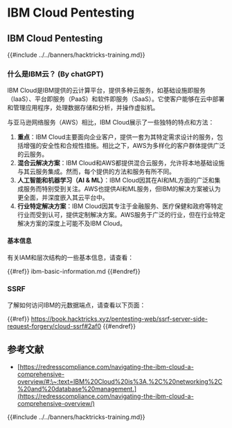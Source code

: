 # IBM Cloud Pentesting

## IBM Cloud Pentesting

{{#include ../../banners/hacktricks-training.md}}

### 什么是IBM云？ (By chatGPT)

IBM Cloud是IBM提供的云计算平台，提供多种云服务，如基础设施即服务（IaaS）、平台即服务（PaaS）和软件即服务（SaaS）。它使客户能够在云中部署和管理应用程序，处理数据存储和分析，并操作虚拟机。

与亚马逊网络服务（AWS）相比，IBM Cloud展示了一些独特的特点和方法：

1. **重点**：IBM Cloud主要面向企业客户，提供一套为其特定需求设计的服务，包括增强的安全性和合规性措施。相比之下，AWS为多样化的客户群体提供广泛的云服务。
2. **混合云解决方案**：IBM Cloud和AWS都提供混合云服务，允许将本地基础设施与其云服务集成。然而，每个提供的方法和服务有所不同。
3. **人工智能和机器学习（AI & ML）**：IBM Cloud因其在AI和ML方面的广泛和集成服务而特别受到关注。AWS也提供AI和ML服务，但IBM的解决方案被认为更全面，并深度嵌入其云平台中。
4. **行业特定解决方案**：IBM Cloud因其专注于金融服务、医疗保健和政府等特定行业而受到认可，提供定制解决方案。AWS服务于广泛的行业，但在行业特定解决方案的深度上可能不及IBM Cloud。

#### 基本信息

有关IAM和层次结构的一些基本信息，请查看：

{{#ref}}
ibm-basic-information.md
{{#endref}}

### SSRF

了解如何访问IBM的元数据端点，请查看以下页面：

{{#ref}}
https://book.hacktricks.xyz/pentesting-web/ssrf-server-side-request-forgery/cloud-ssrf#2af0
{{#endref}}

## 参考文献

- [https://redresscompliance.com/navigating-the-ibm-cloud-a-comprehensive-overview/#:\~:text=IBM%20Cloud%20is%3A,%2C%20networking%2C%20and%20database%20management.](https://redresscompliance.com/navigating-the-ibm-cloud-a-comprehensive-overview/)

{{#include ../../banners/hacktricks-training.md}}
